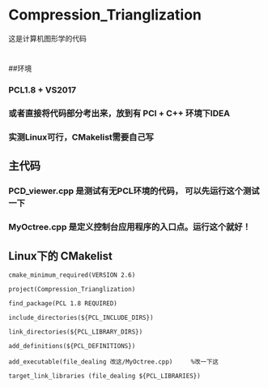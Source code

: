 # Compression_Trianglization
 这是计算机图形学的代码



#
##环境
### PCL1.8 + VS2017
### 或者直接将代码部分考出来，放到有 PCl + C++ 环境下IDEA
### 实测Linux可行，CMakelist需要自己写

## 主代码 
### PCD_viewer.cpp 是测试有无PCL环境的代码， 可以先运行这个测试一下
### MyOctree.cpp  是定义控制台应用程序的入口点。运行这个就好！


## Linux下的 CMakelist
```
cmake_minimum_required(VERSION 2.6)

project(Compression_Trianglization)

find_package(PCL 1.8 REQUIRED)

include_directories(${PCL_INCLUDE_DIRS})

link_directories(${PCL_LIBRARY_DIRS})

add_definitions(${PCL_DEFINITIONS})

add_executable(file_dealing 改这/MyOctree.cpp)     %改一下这

target_link_libraries (file_dealing ${PCL_LIBRARIES})

```
